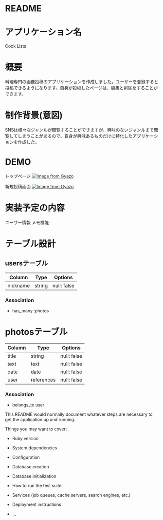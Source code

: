 # README

# アプリケーション名
Cook Lists

# 概要
料理専門の画像投稿のアプリケーションを作成しました。ユーザーを登録すると投稿できるようになります。自身が投稿したページは、編集と削除をすることができます。

# 制作背景(意図)
SNSは様々なジャンルが閲覧することができますが、興味のないジャンルまで閲覧してしまうことがあるので、自身が興味あるものだけに特化したアプリケーションを作成した。

# DEMO
トップページ
[![Image from Gyazo](https://i.gyazo.com/2c70b71dcade833d88a40f7e6124bbb3.gif)](https://gyazo.com/2c70b71dcade833d88a40f7e6124bbb3)

新規投稿画面
[![Image from Gyazo](https://i.gyazo.com/0b446b836bcfe0e3de44d00b0ee00e36.gif)](https://gyazo.com/0b446b836bcfe0e3de44d00b0ee00e36)

# 実装予定の内容
ユーザー情報
メモ機能

# テーブル設計

## usersテーブル

| Column   | Type   | Options     |
| -------- | ------ | ----------- |
| nickname | string | null: false |

### Association

- has_many :photos

# photosテーブル

| Column   | Type       | Options     |
| -------- | ---------- | ----------- |
| title    | string     | null: false |
| text     | text       | null: false |
| date     | date       | null: false |
| user     | references | null: false |

### Association

- belongs_to user

This README would normally document whatever steps are necessary to get the
application up and running.

Things you may want to cover:

* Ruby version

* System dependencies

* Configuration

* Database creation

* Database initialization

* How to run the test suite

* Services (job queues, cache servers, search engines, etc.)

* Deployment instructions

* ...

